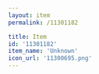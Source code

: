 ```yaml
---
layout: item
permalink: /11301182

title: Item
id: '11301182'
item_name: 'Unknown'
icon_url: '11300695.png'
---
```

